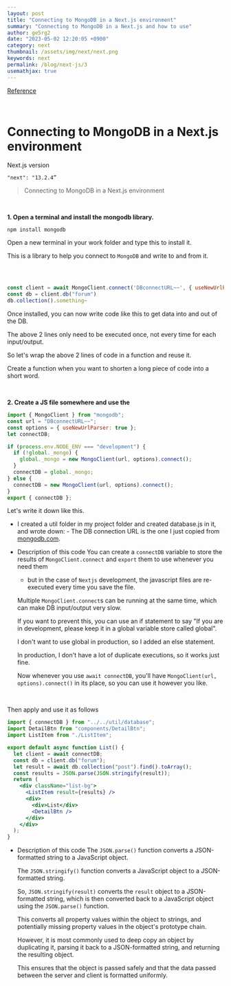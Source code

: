 ```yaml
---
layout: post
title: "Connecting to MongoDB in a Next.js environment"
summary: "Connecting to MongoDB in a Next.js and how to use"
author: ge5rg2
date: "2023-05-02 12:20:05 +0900"
category: next
thumbnail: /assets/img/next/next.png
keywords: next
permalink: /blog/next-js/3
usemathjax: true
---
```


[Reference](https://codingapple.com/)

<br/>

# Connecting to MongoDB in a Next.js environment

Next.js version

`"next": "13.2.4”`

> Connecting to MongoDB in a Next.js environment

<br/>

**1. Open a terminal and install the mongodb library.**

```
npm install mongodb
```

Open a new terminal in your work folder and type this to install it.

This is a library to help you connect to `MongoDB` and write to and from it.

<br/>

```jsx

const client = await MongoClient.connect('DBconnectURL~~', { useNewUrlParser: true })
const db = client.db("forum")
db.collection().something~
```

Once installed, you can now write code like this to get data into and out of the DB.

The above 2 lines only need to be executed once, not every time for each input/output.

So let's wrap the above 2 lines of code in a function and reuse it.

Create a function when you want to shorten a long piece of code into a short word.

<br/>

**2. Create a JS file somewhere and use the**

```jsx
import { MongoClient } from "mongodb";
const url = "DBconnectURL~~";
const options = { useNewUrlParser: true };
let connectDB;

if (process.env.NODE_ENV === "development") {
  if (!global._mongo) {
    global._mongo = new MongoClient(url, options).connect();
  }
  connectDB = global._mongo;
} else {
  connectDB = new MongoClient(url, options).connect();
}
export { connectDB };
```

Let's write it down like this.

- I created a util folder in my project folder and created database.js in it, and wrote down: - The DB connection URL is the one I just copied from [mongodb.com](http://mongodb.com/).

- Description of this code
  You can create a `connectDB` variable to store the results of `MongoClient.connect` and `export` them to use whenever you need them

  - but in the case of `Nextjs` development, the javascript files are re-executed every time you save the file.

  Multiple `MongoClient.connect`s can be running at the same time, which can make DB input/output very slow.

  If you want to prevent this, you can use an if statement to say "If you are in development, please keep it in a global variable store called global".

  I don't want to use global in production, so I added an else statement.

  In production, I don't have a lot of duplicate executions, so it works just fine.

  Now whenever you use `await connectDB`, you'll have `MongoClient(url, options).connect()` in its place, so you can use it however you like.

<br/>

Then apply and use it as follows

```jsx
import { connectDB } from "../../util/database";
import DetailBtn from "components/DetailBtn";
import ListItem from "./ListItem";

export default async function List() {
  let client = await connectDB;
  const db = client.db("forum");
  let result = await db.collection("post").find().toArray();
  const results = JSON.parse(JSON.stringify(result));
  return (
    <div className="list-bg">
      <ListItem result={results} />
      <div>
        <div>List</div>
        <DetailBtn />
      </div>
    </div>
  );
}
```

- Description of this code
  The `JSON.parse()` function converts a JSON-formatted string to a JavaScript object.

  The `JSON.stringify()` function converts a JavaScript object to a JSON-formatted string.

  So, `JSON.stringify(result)` converts the `result` object to a JSON-formatted string, which is then converted back to a JavaScript object using the `JSON.parse()` function.

  This converts all property values within the object to strings, and potentially missing property values in the object's prototype chain.

  However, it is most commonly used to deep copy an object by duplicating it, parsing it back to a JSON-formatted string, and returning the resulting object.

  This ensures that the object is passed safely and that the data passed between the server and client is formatted uniformly.
